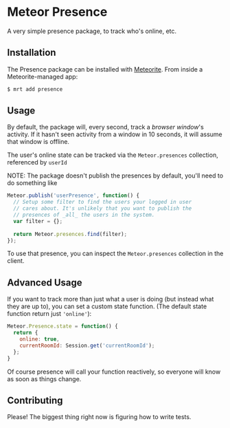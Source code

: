 # Meteor Presence

A very simple presence package, to track who's online, etc.

## Installation

The Presence package can be installed with [Meteorite](https://github.com/oortcloud/meteorite/). From inside a Meteorite-managed app:

``` sh
$ mrt add presence
```

## Usage

By default, the package will, every second, track a _browser window_'s activity. If it hasn't seen activity from a window in 10 seconds, it will assume that window is offline.

The user's online state can be tracked via the `Meteor.presences` collection, referenced by `userId`

NOTE: The package doesn't publish the presences by default, you'll need to do something like
```js
Meteor.publish('userPresence', function() {
  // Setup some filter to find the users your logged in user
  // cares about. It's unlikely that you want to publish the 
  // presences of _all_ the users in the system.
  var filter = {}; 
    
  return Meteor.presences.find(filter);
});
```

To use that presence, you can inspect the `Meteor.presences` collection in the client.

## Advanced Usage

If you want to track more than just what a user is doing (but instead what they are up to), you can set a custom state function. (The default state function return just `'online'`):

```js
Meteor.Presence.state = function() {
  return {
    online: true,
    currentRoomId: Session.get('currentRoomId');
  };
}
```

Of course presence will call your function reactively, so everyone will know as soon as things change.

## Contributing

Please! The biggest thing right now is figuring how to write tests.